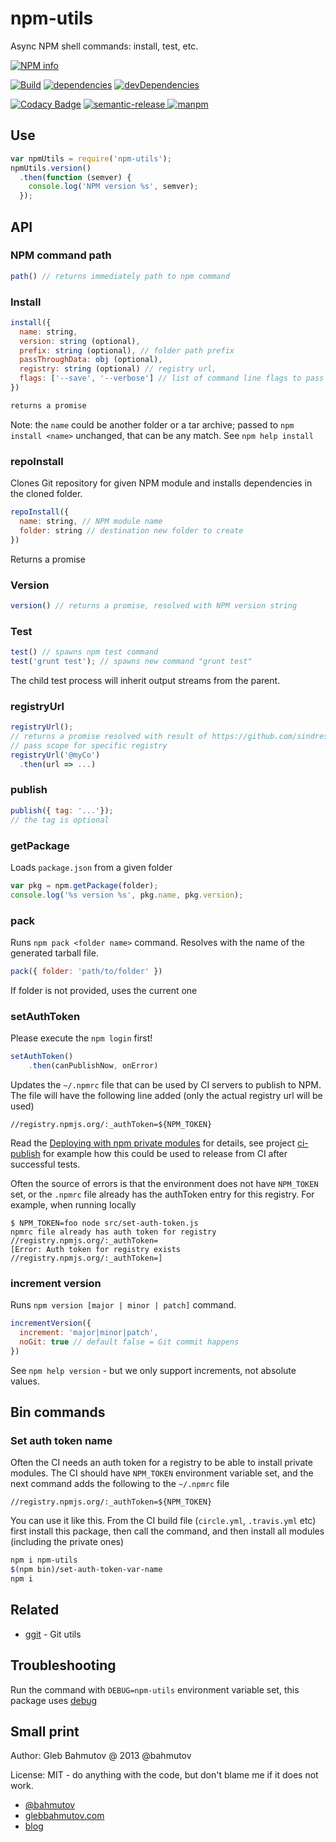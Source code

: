 # npm-utils

Async NPM shell commands: install, test, etc.

[![NPM info][nodei.co]][npm-url]

[![Build][npm-utils-ci-image]][npm-utils-ci-url]
[![dependencies][dependencies-image]][dependencies-url]
[![devDependencies][devDependencies-image]][devDependencies-url]

[![Codacy Badge][codacy-image]][codacy-url]
[![semantic-release][semantic-image] ][semantic-url]
[![manpm](https://img.shields.io/badge/manpm-%E2%9C%93-3399ff.svg)](https://github.com/bahmutov/manpm)

## Use

```js
var npmUtils = require('npm-utils');
npmUtils.version()
  .then(function (semver) {
    console.log('NPM version %s', semver);
  });
```

## API

### NPM command path

```js
path() // returns immediately path to npm command
```

### Install

```js
install({
  name: string,
  version: string (optional),
  prefix: string (optional), // folder path prefix
  passThroughData: obj (optional),
  registry: string (optional) // registry url,
  flags: ['--save', '--verbose'] // list of command line flags to pass to NPM
})

returns a promise
```

Note: the `name` could be another folder or a tar archive; passed
to `npm install <name>` unchanged, that can be any match.
See `npm help install`

### repoInstall

Clones Git repository for given NPM module and installs dependencies in the
cloned folder.

```js
repoInstall({
  name: string, // NPM module name
  folder: string // destination new folder to create
})
```

Returns a promise

### Version

```js
version() // returns a promise, resolved with NPM version string
```

### Test

```js
test() // spawns npm test command
test('grunt test'); // spawns new command "grunt test"
```

The child test process will inherit output streams from the parent.

### registryUrl

```js
registryUrl();
// returns a promise resolved with result of https://github.com/sindresorhus/registry-url
// pass scope for specific registry
registryUrl('@myCo')
  .then(url => ...)
```

### publish

```js
publish({ tag: '...'});
// the tag is optional
```

### getPackage

Loads `package.json` from a given folder

```js
var pkg = npm.getPackage(folder);
console.log('%s version %s', pkg.name, pkg.version);
```

### pack

Runs `npm pack <folder name>` command. Resolves with the name of the generated tarball file.

```js
pack({ folder: 'path/to/folder' })
```

If folder is not provided, uses the current one

### setAuthToken

Please execute the `npm login` first!

```js
setAuthToken()
    .then(canPublishNow, onError)
```

Updates the `~/.npmrc` file that can be used by CI servers to publish to NPM.
The file will have the following line added (only the actual registry url will be used)

    //registry.npmjs.org/:_authToken=${NPM_TOKEN}

Read the [Deploying with npm private modules][deploying post] for details, see
project [ci-publish](https://github.com/bahmutov/ci-publish) for example how this could be
used to release from CI after successful tests.

[deploying post]: http://blog.npmjs.org/post/118393368555/deploying-with-npm-private-modules

Often the source of errors is that the environment does not have `NPM_TOKEN` set,
or the `.npmrc` file already has the authToken entry for this registry. For example,
when running locally

    $ NPM_TOKEN=foo node src/set-auth-token.js
    npmrc file already has auth token for registry
    //registry.npmjs.org/:_authToken=
    [Error: Auth token for registry exists //registry.npmjs.org/:_authToken=]

### increment version

Runs `npm version [major | minor | patch]` command.

```js
incrementVersion({
  increment: 'major|minor|patch',
  noGit: true // default false = Git commit happens
})
```

See `npm help version` - but we only support increments, not absolute values.

## Bin commands

### Set auth token name

Often the CI needs an auth token for a registry to be able to install private
modules. The CI should have `NPM_TOKEN` environment variable set, and the
next command adds the following to the `~/.npmrc` file

```
//registry.npmjs.org/:_authToken=${NPM_TOKEN}
```

You can use it like this. From the CI build file (`circle.yml`, `.travis.yml`
etc) first install this package, then call the command, and then install
all modules (including the private ones)

```sh
npm i npm-utils
$(npm bin)/set-auth-token-var-name
npm i
```

## Related

* [ggit](https://github.com/bahmutov/ggit) - Git utils

## Troubleshooting

Run the command with `DEBUG=npm-utils` environment variable set, this package
uses [debug](https://www.npmjs.com/package/debug)

## Small print

Author: Gleb Bahmutov @ 2013 @bahmutov

License: MIT - do anything with the code, but don't blame me if it does not work.

* [@bahmutov](https://twitter.com/bahmutov)
* [glebbahmutov.com](http://glebbahmutov.com)
* [blog](http://glebbahmutov.com/blog)

[nodei.co]: https://nodei.co/npm/npm-utils.svg?downloads=true
[npm-url]: https://npmjs.org/package/npm-utils
[npm-utils-ci-image]: https://secure.travis-ci.org/bahmutov/npm-utils.svg?branch=master
[npm-utils-ci-url]: http://travis-ci.org/#!/bahmutov/npm-utils
[dependencies-image]: https://david-dm.org/bahmutov/npm-utils.svg
[dependencies-url]: https://david-dm.org/bahmutov/npm-utils
[devDependencies-image]: https://david-dm.org/bahmutov/npm-utils/dev-status.svg
[devDependencies-url]: https://david-dm.org/bahmutov/npm-utils#info=devDependencies
[codacy-image]: https://api.codacy.com/project/badge/grade/80f4a9c1aad545fa8aeb090d66a3a7d2
[codacy-url]: https://www.codacy.com/app/glebbahmutov_2600/npm-utils
[semantic-image]: https://img.shields.io/badge/%20%20%F0%9F%93%A6%F0%9F%9A%80-semantic--release-e10079.svg
[semantic-url]: https://github.com/semantic-release/semantic-release

